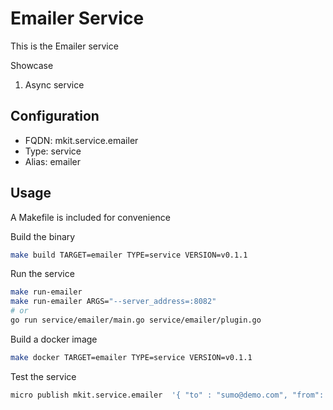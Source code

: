 # Emailer Service

This is the Emailer service

Showcase

1. Async service

## Configuration

- FQDN: mkit.service.emailer
- Type: service
- Alias: emailer

## Usage

A Makefile is included for convenience

Build the binary

```bash
make build TARGET=emailer TYPE=service VERSION=v0.1.1
```

Run the service

```bash
make run-emailer
make run-emailer ARGS="--server_address=:8082"
# or
go run service/emailer/main.go service/emailer/plugin.go
```

Build a docker image

```bash
make docker TARGET=emailer TYPE=service VERSION=v0.1.1
```

Test the service

```bash
micro publish mkit.service.emailer  '{ "to" : "sumo@demo.com", "from": "demo@sumo.com", "subject": "sub", "body": "mybody"  }'
```
